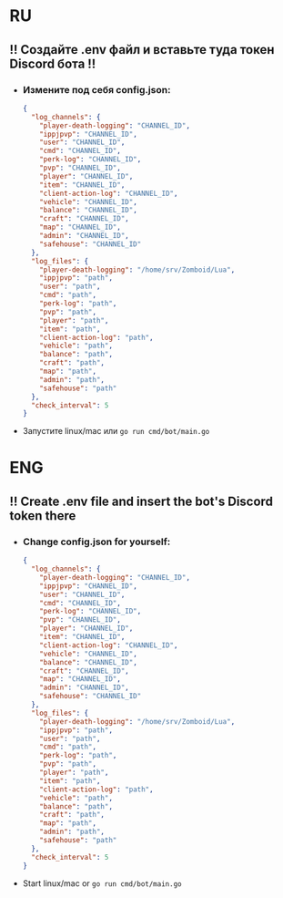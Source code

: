 # RU
## ‼️ Создайте .env файл и вставьте туда токен Discord бота ‼️
- ### Измените под себя config.json:
  ```json
  {
    "log_channels": {
      "player-death-logging": "CHANNEL_ID",
      "ippjpvp": "CHANNEL_ID",
      "user": "CHANNEL_ID",
      "cmd": "CHANNEL_ID",
      "perk-log": "CHANNEL_ID",
      "pvp": "CHANNEL_ID",
      "player": "CHANNEL_ID",
      "item": "CHANNEL_ID",
      "client-action-log": "CHANNEL_ID",
      "vehicle": "CHANNEL_ID",
      "balance": "CHANNEL_ID",
      "craft": "CHANNEL_ID",
      "map": "CHANNEL_ID",
      "admin": "CHANNEL_ID",
      "safehouse": "CHANNEL_ID"
    },
    "log_files": {
      "player-death-logging": "/home/srv/Zomboid/Lua",
      "ippjpvp": "path",
      "user": "path",
      "cmd": "path",
      "perk-log": "path",
      "pvp": "path",
      "player": "path",
      "item": "path",
      "client-action-log": "path",
      "vehicle": "path",
      "balance": "path",
      "craft": "path",
      "map": "path",
      "admin": "path",
      "safehouse": "path"
    },
    "check_interval": 5
  }

- Запустите linux/mac или `go run cmd/bot/main.go`




# ENG
## ‼️ Create .env file and insert the bot's Discord token there
- ### Change config.json for yourself:
  ```json
  {
    "log_channels": {
      "player-death-logging": "CHANNEL_ID",
      "ippjpvp": "CHANNEL_ID",
      "user": "CHANNEL_ID",
      "cmd": "CHANNEL_ID",
      "perk-log": "CHANNEL_ID",
      "pvp": "CHANNEL_ID",
      "player": "CHANNEL_ID",
      "item": "CHANNEL_ID",
      "client-action-log": "CHANNEL_ID",
      "vehicle": "CHANNEL_ID",
      "balance": "CHANNEL_ID",
      "craft": "CHANNEL_ID",
      "map": "CHANNEL_ID",
      "admin": "CHANNEL_ID",
      "safehouse": "CHANNEL_ID"
    },
    "log_files": {
      "player-death-logging": "/home/srv/Zomboid/Lua",
      "ippjpvp": "path",
      "user": "path",
      "cmd": "path",
      "perk-log": "path",
      "pvp": "path",
      "player": "path",
      "item": "path",
      "client-action-log": "path",
      "vehicle": "path",
      "balance": "path",
      "craft": "path",
      "map": "path",
      "admin": "path",
      "safehouse": "path"
    },
    "check_interval": 5
  }

- Start linux/mac or `go run cmd/bot/main.go`
